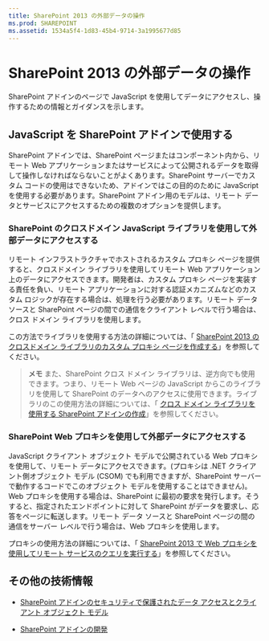 ```yaml
---
title: SharePoint 2013 の外部データの操作
ms.prod: SHAREPOINT
ms.assetid: 1534a5f4-1d83-45b4-9714-3a1995677d85
---
```



# SharePoint 2013 の外部データの操作
SharePoint アドインのページで JavaScript を使用してデータにアクセスし、操作するための情報とガイダンスを示します。
## JavaScript を SharePoint アドインで使用する
<a name="SP15Workdata_Working"> </a>

SharePoint アドインでは、SharePoint ページまたはコンポーネント内から、リモート Web アプリケーションまたはサービスによって公開されるデータを取得して操作しなければならないことがよくあります。SharePoint サーバーでカスタム コードの使用はできないため、アドインではこの目的のために JavaScript を使用する必要があります。SharePoint アドイン用のモデルは、リモート データとサービスにアクセスするための複数のオプションを提供します。
  
    
    

### SharePoint のクロスドメイン JavaScript ライブラリを使用して外部データにアクセスする

リモート インフラストラクチャでホストされるカスタム プロキシ ページを提供すると、クロスドメイン ライブラリを使用してリモート Web アプリケーション上のデータにアクセスできます。開発者は、カスタム プロキシ ページを実装する責任を負い、リモート アプリケーションに対する認証メカニズムなどのカスタム ロジックが存在する場合は、処理を行う必要があります。リモート データ ソースと SharePoint ページの間での通信をクライアント レベルで行う場合は、クロス ドメイン ライブラリを使用します。
  
    
    
この方法でライブラリを使用する方法の詳細については、「 [SharePoint 2013 のクロスドメイン ライブラリのカスタム プロキシ ページを作成する](create-a-custom-proxy-page-for-the-cross-domain-library-in-sharepoint-2013.md)」を参照してください。
  
    
    

> **メモ**
> また、SharePoint クロス ドメイン ライブラリは、逆方向でも使用できます。つまり、リモート Web ページの JavaScript からこのライブラリを使用して SharePoint のデータへのアクセスに使用できます。ライブラリのこの使用方法の詳細については、「 [クロス ドメイン ライブラリを使用する SharePoint アドインの作成](creating-sharepoint-add-ins-that-use-the-cross-domain-library.md)」を参照してください。 
  
    
    


### SharePoint Web プロキシを使用して外部データにアクセスする

JavaScript クライアント オブジェクト モデルで公開されている Web プロキシを使用して、リモート データにアクセスできます。(プロキシは .NET クライアント側オブジェクト モデル (CSOM) でも利用できますが、SharePoint サーバーで動作するコードでこのオブジェクト モデルを使用することはできません)。 Web プロキシを使用する場合は、SharePoint に最初の要求を発行します。そうすると、指定されたエンドポイントに対して SharePoint がデータを要求し、応答をページに転送します。リモート データ ソースと SharePoint ページの間の通信をサーバー レベルで行う場合は、Web プロキシを使用します。
  
    
    
プロキシの使用方法の詳細については、「 [SharePoint 2013 で Web プロキシを使用してリモート サービスのクエリを実行する](query-a-remote-service-using-the-web-proxy-in-sharepoint-2013.md)」を参照してください。
  
    
    

## その他の技術情報
<a name="SP15Workdata_AddRes"> </a>


-  [SharePoint アドインのセキュリティで保護されたデータ アクセスとクライアント オブジェクト モデル](secure-data-access-and-client-object-models-for-sharepoint-add-ins.md)
    
  
-  [SharePoint アドインの開発](develop-sharepoint-add-ins.md)
    
  

